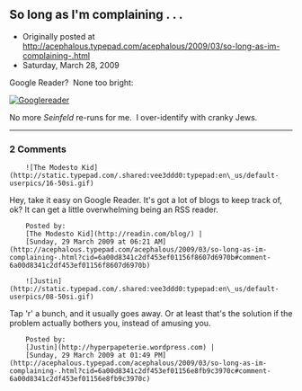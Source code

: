 ## So long as I'm complaining . . . 

 * Originally posted at http://acephalous.typepad.com/acephalous/2009/03/so-long-as-im-complaining-.html
 * Saturday, March 28, 2009



Google Reader?  None too bright:

[![Googlereader](http://acephalous.typepad.com/.a/6a00d8341c2df453ef01156f82107b970b-500pi "Googlereader")](http://acephalous.typepad.com/.a/6a00d8341c2df453ef01156f82107b970b-pi)  

  
No more _Seinfeld_ re-runs for me.  I over-identify with cranky Jews.  

		

* * *

### 2 Comments 

		

                
[]()

	

		![The Modesto Kid](http://static.typepad.com/.shared:vee3ddd0:typepad:en\_us/default-userpics/16-50si.gif)
	

	

		

Hey, take it easy on Google Reader. It's got a lot of blogs to keep track of, ok? It can get a little overwhelming being an RSS reader.

	

		Posted by:
		[The Modesto Kid](http://readin.com/blog/) |
		[Sunday, 29 March 2009 at 06:21 AM](http://acephalous.typepad.com/acephalous/2009/03/so-long-as-im-complaining-.html?cid=6a00d8341c2df453ef01156f8607d6970b#comment-6a00d8341c2df453ef01156f8607d6970b)

[]()

	

		![Justin](http://static.typepad.com/.shared:vee3ddd0:typepad:en\_us/default-userpics/08-50si.gif)
	

	

		

Tap 'r' a bunch, and it usually goes away.  Or at least that's the solution if the problem actually bothers you, instead of amusing you.  

	

		Posted by:
		[Justin](http://hyperpapeterie.wordpress.com) |
		[Sunday, 29 March 2009 at 01:49 PM](http://acephalous.typepad.com/acephalous/2009/03/so-long-as-im-complaining-.html?cid=6a00d8341c2df453ef01156e8fb9c3970c#comment-6a00d8341c2df453ef01156e8fb9c3970c)

		

        